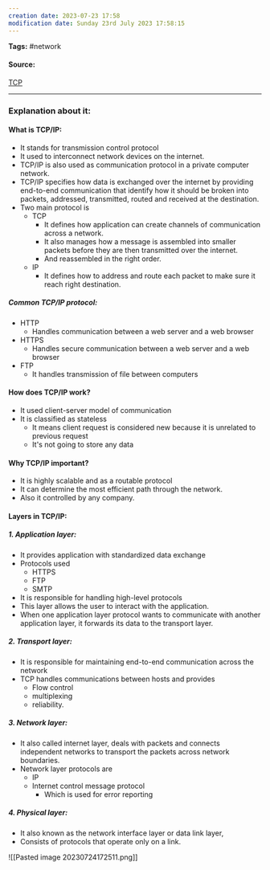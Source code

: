```yaml
---
creation date: 2023-07-23 17:58
modification date: Sunday 23rd July 2023 17:58:15
---
```


**Tags:** #network 

#### Source:
[TCP](https://www.techtarget.com/searchnetworking/definition/TCP-IP)

--------------------------------------

### Explanation about it:

#### What is TCP/IP:

* It stands for transmission control protocol
* It used to interconnect network devices on the internet.
* TCP/IP is also used as communication protocol in a private computer network.
* TCP/IP specifies how data is exchanged over the internet by providing end-to-end communication that identify how it should be broken into packets, addressed, transmitted, routed and received at the destination.
* Two main protocol is
	* TCP
		* It defines how application can create channels of communication across a network.
		* It also manages how a message is assembled into smaller packets before they are then transmitted over the internet.
		* And reassembled in the right order.
	* IP
		* It defines how to address and route each packet to make sure it reach right destination.

##### Common TCP/IP protocol:
* HTTP 
	* Handles communication between a web server and a web browser
* HTTPS
	* Handles secure communication between a web server and a web browser
* FTP
	* It handles transmission of file between computers

#### How does TCP/IP work?

* It used client-server model of communication
* It is classified as stateless
	* It means client request is considered new because it is unrelated to previous request
	* It's not going to store any data

#### Why TCP/IP important?

* It is highly scalable and as a routable protocol
* It can determine the most efficient path through the network.
* Also it controlled by any company.

#### Layers in TCP/IP:[](https://www.javatpoint.com/computer-network-tcp-ip-model)

##### 1. Application layer:
* It provides application with standardized data exchange
* Protocols used
	* HTTPS
	* FTP
	* SMTP
* It is responsible for handling high-level protocols
* This layer allows the user to interact with the application.
* When one application layer protocol wants to communicate with another application layer, it forwards its data to the transport layer.

##### 2. Transport layer:
* It is responsible for maintaining end-to-end communication across the network
* TCP handles communications between hosts and provides 
	* Flow control
	* multiplexing 
	* reliability.

##### 3. Network layer:
* It also called internet layer, deals with packets and connects independent networks to transport the packets across network boundaries.
* Network layer protocols are
	* IP 
	* Internet control message protocol
		* Which is used for error reporting

##### 4. Physical layer:
* It also known as the network interface layer or data link layer,
* Consists of protocols that operate only on a link.

![[Pasted image 20230724172511.png]]


